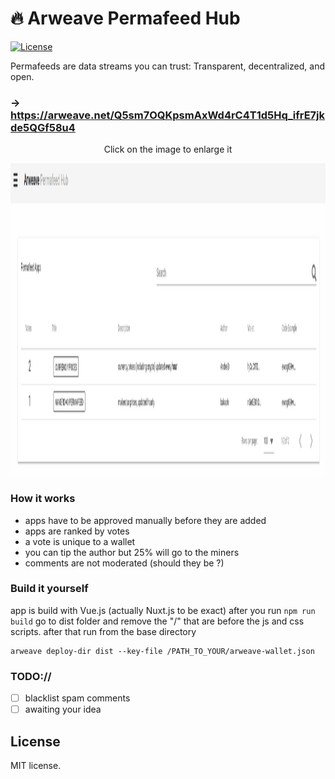 # :fire: Arweave Permafeed Hub

[![License](http://img.shields.io/badge/license-MIT-blue.svg)](https://github.com/AndreiD/arweave-permafeed-web/blob/master/LICENSE)

Permafeeds are data streams you can trust: Transparent, decentralized, and open.

### -> <a href="https://arweave.net/Q5sm7OQKpsmAxWd4rC4T1d5Hq_ifrE7jkde5QGf58u4">https://arweave.net/Q5sm7OQKpsmAxWd4rC4T1d5Hq_ifrE7jkde5QGf58u4</a>

<p align="center">
  <p align="center">Click on the image to enlarge it</p>
   <img alt="how it looks" height="500" src="https://raw.githubusercontent.com/AndreiD/arweave-permafeed-web/master/assets/example.png">
 </p>

### How it works

- apps have to be approved manually before they are added
- apps are ranked by votes
- a vote is unique to a wallet
- you can tip the author but 25% will go to the miners
- comments are not moderated (should they be ?)

### Build it yourself

app is build with Vue.js (actually Nuxt.js to be exact)
after you run `npm run build` go to dist folder and remove the "/" that are before the js and css scripts.
after that run from the base directory

```
arweave deploy-dir dist --key-file /PATH_TO_YOUR/arweave-wallet.json
```

### TODO://

- [ ] blacklist spam comments
- [ ] awaiting your idea

## License

MIT license.
